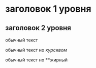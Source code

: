 # заголовок 1 уровня

## заголовок 2 уровня

обычный текст

обычный текст но _курсивом_

обычный текст но **жирный 
